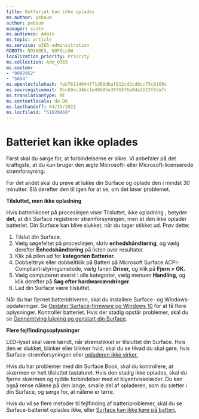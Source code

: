 ```yaml
---
title: Batteriet kan ikke oplades
ms.author: pebaum
author: pebaum
manager: scotv
ms.audience: Admin
ms.topic: article
ms.service: o365-administration
ROBOTS: NOINDEX, NOFOLLOW
localization_priority: Priority
ms.collection: Adm_O365
ms.custom:
- "9002952"
- "5654"
ms.openlocfilehash: fab76114044f71d60dbaf812cd2cd0cc75c8169c
ms.sourcegitcommit: 8bc60ec34bc1e40685e3976576e04a2623f63a7c
ms.translationtype: MT
ms.contentlocale: da-DK
ms.lasthandoff: 04/15/2021
ms.locfileid: "51820460"
---
```

# <a name="battery-wont-charge"></a>Batteriet kan ikke oplades

Først skal du sørge for, at forbindelserne er sikre. Vi anbefaler på det kraftigste, at du kun bruger den ægte Microsoft- eller Microsoft-licenserede strømforsyning.

For det andet skal du prøve at lukke din Surface og oplade den i mindst 30 minutter. Slå derefter den til igen for at se, om det løser problemet.

**Tilsluttet, men ikke opladning**

Hvis batteriikonet på proceslinjen viser Tilsluttet, ikke opladning , betyder **det,** at din Surface registrerer strømforsyningen, men at den ikke oplader batteriet. Din Surface kan blive slukket, når du tager stikket ud. Prøv dette:

1. Tilslut din Surface.
2. Vælg søgefeltet på proceslinjen, skriv **enhedshåndtering**, og vælg derefter **Enhedshåndtering** på listen over resultater.
3. Klik på pilen ud for **kategorien Batterier.**
4. Dobbelttryk eller dobbeltklik på Batteri på Microsoft Surface ACPI-Compliant-styringsmetode, vælg fanen **Driver,** og klik på **Fjern > OK.** 
5. Vælg computeren øverst i alle kategorier, vælg menuen **Handling,** og klik derefter på **Søg efter hardwareændringer**.
6. Lad din Surface være tilsluttet.

Når du har fjernet batteridriveren, skal du installere Surface- og Windows-opdateringer. Se [Opdater Surface-firmware og Windows 10](https://support.microsoft.com/help/4023505) for at få flere oplysninger. Kontrollér batteriet. Hvis der stadig opstår problemer, skal du se [Gennemtving lukning og genstart din Surface](https://support.microsoft.com/help/4036280/surface-force-a-shut-down-and-restart-your-surface).

**Flere fejlfindingsoplysninger**

LED-lyset skal være tændt, når strømstikket er tilsluttet din Surface. Hvis den er slukket, blinker eller blinker hvid, skal du se Hvad du skal gøre, hvis Surface-strømforsyningen eller [opladeren ikke virker.](https://support.microsoft.com/help/4484763/surface-fix-issues-with-your-power-supply) 

Hvis du har problemer med din Surface Book, skal du kontrollere, at skærmen er helt tilsluttet tastaturet. Hvis den stadig ikke oplades, skal du fjerne skærmen og rydde forbindelser med et blyantviskelæder. Du kan også rense nålene på den lange, smalle del af opladeren, som du sætter i din Surface, og sørge for, at nålene er tørre.

Hvis du vil se flere metoder til fejlfinding af batteriproblemer, skal du se Surface-batteriet oplades ikke, eller [Surface kan ikke køre på batteri.](https://support.microsoft.com/help/4023536/surface-surface-battery-wont-charge)
